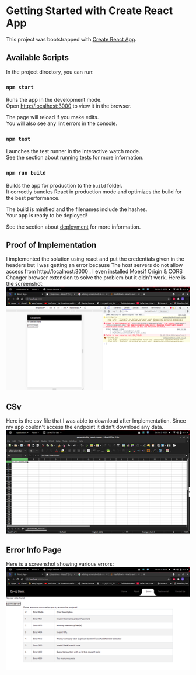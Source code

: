 # Getting Started with Create React App

This project was bootstrapped with [Create React App](https://github.com/facebook/create-react-app).

## Available Scripts

In the project directory, you can run:

### `npm start`

Runs the app in the development mode.\
Open [http://localhost:3000](http://localhost:3000) to view it in the browser.

The page will reload if you make edits.\
You will also see any lint errors in the console.

### `npm test`

Launches the test runner in the interactive watch mode.\
See the section about [running tests](https://facebook.github.io/create-react-app/docs/running-tests) for more information.

### `npm run build`

Builds the app for production to the `build` folder.\
It correctly bundles React in production mode and optimizes the build for the best performance.

The build is minified and the filenames include the hashes.\
Your app is ready to be deployed!

See the section about [deployment](https://facebook.github.io/create-react-app/docs/deployment) for more information.

## Proof of Implementation

I implemented the solution using react and put the credentials given in the headers but I was getting
an error because The host servers do not allow access from http://localhost:3000 . I even installed Moesif Origin & CORS Changer browser extension to solve the problem but it didn't work.
Here is the screenshot:
![](images/error.png)


## CSv
Here is the csv file that I was able to download after Implementation. Since my app couldn't access the endpoint it didn't download any data.
![](images/csv.png)

## Error Info Page
Here is a screenshot showing various errors:
![](images/errorlist.png)